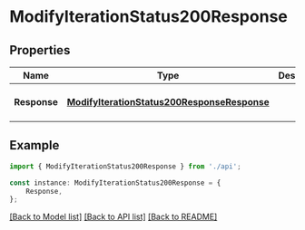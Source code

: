 # ModifyIterationStatus200Response


## Properties

Name | Type | Description | Notes
------------ | ------------- | ------------- | -------------
**Response** | [**ModifyIterationStatus200ResponseResponse**](ModifyIterationStatus200ResponseResponse.md) |  | [optional] [default to undefined]

## Example

```typescript
import { ModifyIterationStatus200Response } from './api';

const instance: ModifyIterationStatus200Response = {
    Response,
};
```

[[Back to Model list]](../README.md#documentation-for-models) [[Back to API list]](../README.md#documentation-for-api-endpoints) [[Back to README]](../README.md)
